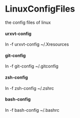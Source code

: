 # LinuxConfigFiles
the config files of linux

#### urxvt-config
ln -f urxvt-config ~/.Xresources
#### git-config
ln -f git-config ~/.gitconfig
#### zsh-config
ln -f zsh-config ~/.zshrc
#### bash-config
ln -f bash-config ~/.bashrc
